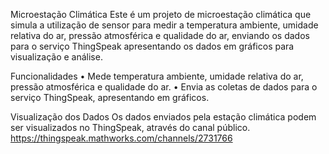 ﻿Microestação Climática
Este é um projeto de microestação climática que simula a utilização de sensor para medir a temperatura ambiente, umidade relativa do ar, pressão atmosférica e qualidade do ar, enviando os dados para o serviço ThingSpeak apresentando os dados em gráficos para visualização e análise.


Funcionalidades
•	Mede temperatura ambiente, umidade relativa do ar, pressão atmosférica e qualidade do ar.
•	Envia as coletas de dados para o serviço ThingSpeak, apresentando em gráficos. 


Visualização dos Dados
Os dados enviados pela estação climática podem ser visualizados no ThingSpeak, através do canal público.
https://thingspeak.mathworks.com/channels/2731766
